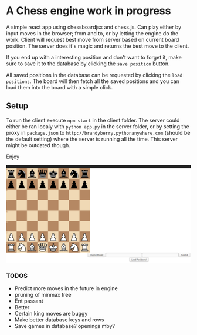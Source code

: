 # A Chess engine work in progress
A simple react app using chessboardjsx and chess.js. Can play either by input moves in the browser; from and to, or by letting the engine do the work. Client will request best move from server based on current board position. The server does it's magic and returns the best move to the client.

If you end up with a interesting position and don't want to forget it, make sure to save it to the database by clicking the `save position` button.

All saved positions in the database can be requested by clicking the `load positions`. The board will then fetch all the saved positions and you can load them into the board with a simple click.


## Setup
To run the client execute `npm start` in the client folder.
The server could either be ran localy with `python app.py` in the server folder, or by setting the proxy in `package.json` to `http://brandyberry.pythonanywhere.com` (should be the default setting)  where the server is running all the time. This server might be outdated though.

Enjoy

![Alt text](./img/screenshot.png)
### TODOS

- Predict more moves in the future in engine
- pruning of minmax tree
- Ent passant
- Better 
- Certain king moves are buggy
- Make better database keys and rows
- Save games in database? openings mby?
